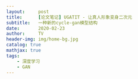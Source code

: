 ```yaml
---
layout:     post
title:      [论文笔记] UGATIT - 让真人形象变身二次元
subtitle:   一种新的cycle-gan模型结构
date:       2020-02-23
author:     TV
header-img: img/home-bg.jpg
catalog: true
mathjax: true
tags:
    - 深度学习
    - GAN
---
```




